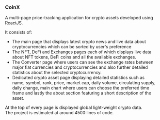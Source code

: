### CoinX

A multi-page price-tracking application for crypto assets developed using ReactJS.

It consists of:

-   The main page that displays latest crypto news and live data about cryptocurrencies which can be sorted by user's preference
-   The NFT, DeFi and Exchanges pages each of which displays live data about NFT tokens, DeFi coins and all the available exchanges.
-   The Converter page where users can see the exchange rates between major fiat currencies and cryptocurrencies and also further detailed statistics about the selected cryptocurrency.
-   Dedicated crypto asset page displaying detailed statistics such as name, symbol, rank, price, market cap, daily volume, circulating supply, daily change, main chart where users can choose the preferred time frame and lastly the about section featuring a short description of the asset.

At the top of every page is displayed global light-weight crypto data. </br>
The project is estimated at around 4500 lines of code.
